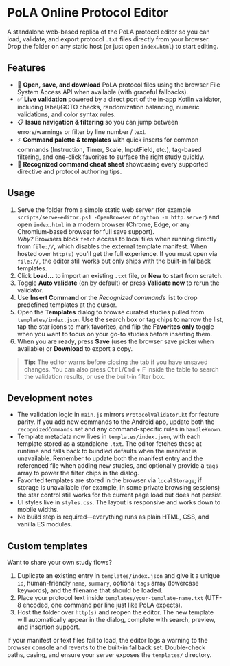 # PoLA Online Protocol Editor

A standalone web-based replica of the PoLA protocol editor so you can load, validate, and export protocol `.txt` files directly from your browser. Drop the folder on any static host (or just open `index.html`) to start editing.

## Features

- 💾 **Open, save, and download** PoLA protocol files using the browser File System Access API when available (with graceful fallbacks).
- ✅ **Live validation** powered by a direct port of the in-app Kotlin validator, including label/GOTO checks, randomization balancing, numeric validations, and color syntax rules.
- 📋 **Issue navigation & filtering** so you can jump between errors/warnings or filter by line number / text.
- ⚡ **Command palette & templates** with quick inserts for common commands (Instruction, Timer, Scale, InputField, etc.), tag-based filtering, and one-click favorites to surface the right study quickly.
- 🧠 **Recognized command cheat sheet** showcasing every supported directive and protocol authoring tips.

## Usage

1. Serve the folder from a simple static web server (for example `scripts/serve-editor.ps1 -OpenBrowser` or `python -m http.server`) and open `index.html` in a modern browser (Chrome, Edge, or any Chromium-based browser for full save support).<br />
	_Why?_ Browsers block `fetch` access to local files when running directly from `file://`, which disables the external template manifest. When hosted over `http(s)` you'll get the full experience. If you must open via `file://`, the editor still works but only ships with the built-in fallback templates.
2. Click **Load…** to import an existing `.txt` file, or **New** to start from scratch.
3. Toggle **Auto validate** (on by default) or press **Validate now** to rerun the validator.
4. Use **Insert Command** or the _Recognized commands_ list to drop predefined templates at the cursor.
5. Open the **Templates** dialog to browse curated studies pulled from `templates/index.json`. Use the search box or tag chips to narrow the list, tap the star icons to mark favorites, and flip the **Favorites only** toggle when you want to focus on your go-to studies before inserting them.
6. When you are ready, press **Save** (uses the browser save picker when available) or **Download** to export a copy.

> **Tip:** The editor warns before closing the tab if you have unsaved changes. You can also press <kbd>Ctrl</kbd>/<kbd>Cmd</kbd> + <kbd>F</kbd> inside the table to search the validation results, or use the built-in filter box.

## Development notes

- The validation logic in `main.js` mirrors `ProtocolValidator.kt` for feature parity. If you add new commands to the Android app, update both the `recognizedCommands` set and any command-specific rules in `handleKnown`.
- Template metadata now lives in `templates/index.json`, with each template stored as a standalone `.txt`. The editor fetches these at runtime and falls back to bundled defaults when the manifest is unavailable. Remember to update both the manifest entry and the referenced file when adding new studies, and optionally provide a `tags` array to power the filter chips in the dialog.
- Favorited templates are stored in the browser via `localStorage`; if storage is unavailable (for example, in some private browsing sessions) the star control still works for the current page load but does not persist.
- UI styles live in `styles.css`. The layout is responsive and works down to mobile widths.
- No build step is required—everything runs as plain HTML, CSS, and vanilla ES modules.

## Custom templates

Want to share your own study flows?

1. Duplicate an existing entry in `templates/index.json` and give it a unique `id`, human-friendly `name`, `summary`, optional `tags` array (lowercase keywords), and the filename that should be loaded.
2. Place your protocol text inside `templates/your-template-name.txt` (UTF-8 encoded, one command per line just like PoLA expects).
3. Host the folder over `http(s)` and reopen the editor. The new template will automatically appear in the dialog, complete with search, preview, and insertion support.

If your manifest or text files fail to load, the editor logs a warning to the browser console and reverts to the built-in fallback set. Double-check paths, casing, and ensure your server exposes the `templates/` directory.
